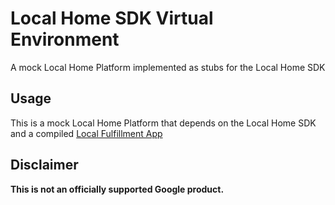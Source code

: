 # Local Home SDK Virtual Environment

A mock Local Home Platform implemented as stubs for the Local Home SDK

## Usage

This is a mock Local Home Platform that depends on the Local Home SDK and a compiled [Local Fulfillment App](https://github.com/actions-on-google/smart-home-local)

## Disclaimer
**This is not an officially supported Google product.**
